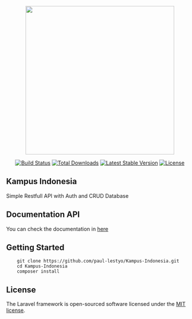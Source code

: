 <p align="center"><a href="https://laravel.com" target="_blank"><img src="https://raw.githubusercontent.com/laravel/art/master/logo-lockup/5%20SVG/2%20CMYK/1%20Full%20Color/laravel-logolockup-cmyk-red.svg" width="400"></a></p>

<p align="center">
<a href="https://travis-ci.org/laravel/framework"><img src="https://travis-ci.org/laravel/framework.svg" alt="Build Status"></a>
<a href="https://packagist.org/packages/laravel/framework"><img src="https://img.shields.io/packagist/dt/laravel/framework" alt="Total Downloads"></a>
<a href="https://packagist.org/packages/laravel/framework"><img src="https://img.shields.io/packagist/v/laravel/framework" alt="Latest Stable Version"></a>
<a href="https://packagist.org/packages/laravel/framework"><img src="https://img.shields.io/packagist/l/laravel/framework" alt="License"></a>
</p>

## Kampus Indonesia

Simple Restfull API with Auth and CRUD Database

## Documentation API

You can check the documentation in [here](https://documenter.getpostman.com/view/7774351/TzeTKAAN#488140cf-886f-45a4-b49b-a706a2e9968a)

## Getting Started

```
	git clone https://github.com/paul-lestyo/Kampus-Indonesia.git
	cd Kampus-Indonesia
	composer install
```

## License

The Laravel framework is open-sourced software licensed under the [MIT license](https://opensource.org/licenses/MIT).
